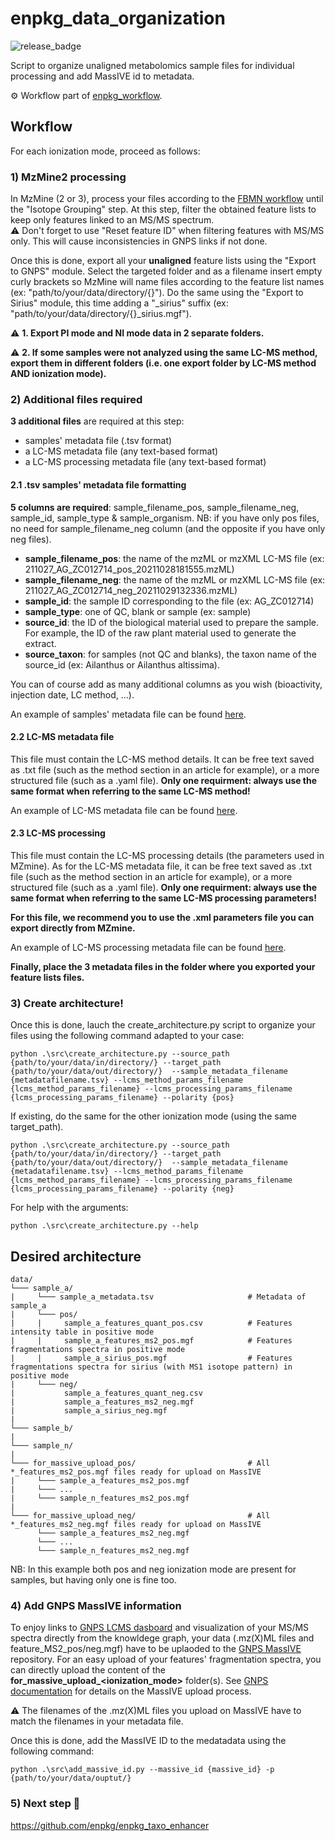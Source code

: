# enpkg_data_organization

![release_badge](https://img.shields.io/github/v/release/enpkg/enpkg_data_organization)

Script to organize unaligned metabolomics sample files for individual processing and add MassIVE id to metadata.

⚙️ Workflow part of [enpkg_workflow](https://github.com/enpkg/enpkg_workflow).  

## Workflow

For each ionization mode, proceed as follows:

### 1) MzMine2 processing

In MzMine (2 or 3), process your files according to the [FBMN workflow](https://ccms-ucsd.github.io/GNPSDocumentation/featurebasedmolecularnetworking-with-mzmine2/) until the "Isotope Grouping" step. At this step, filter the obtained feature lists to keep only features linked to an MS/MS spectrum.  
:warning: Don't forget to use "Reset feature ID" when filtering features with MS/MS only. This will cause inconsistencies in GNPS links if not done.

Once this is done, export all your **unaligned** feature lists using the "Export to GNPS" module. Select the targeted folder and as a filename insert empty curly brackets so MzMine will name files according to the feature list names (ex: "path/to/your/data/directory/{}"). Do the same using the "Export to Sirius" module, this time adding a "_sirius" suffix (ex: "path/to/your/data/directory/{}_sirius.mgf"). 


:warning: **1. Export PI mode and NI mode data in 2 separate folders.**

:warning: **2. If some samples were not analyzed using the same LC-MS method, export them in different folders (i.e. one export folder by LC-MS method AND ionization mode).**

### 2) Additional files required

**3 additional files** are required at this step:
- samples' metadata file (.tsv format)
- a LC-MS metadata file (any text-based format)
- a LC-MS processing metadata file (any text-based format)

#### 2.1 .tsv samples' metadata file formatting

**5 columns are required**: sample_filename_pos, sample_filename_neg, sample_id, sample_type & sample_organism.
NB: if you have only pos files, no need for sample_filename_neg column (and the opposite if you have only neg files).

- **sample_filename_pos**: the name of the mzML or mzXML LC-MS file (ex: 211027_AG_ZC012714_pos_20211028181555.mzML)
- **sample_filename_neg**: the name of the mzML or mzXML LC-MS file (ex: 211027_AG_ZC012714_neg_20211029132336.mzML)
- **sample_id**: the sample ID corresponding to the file (ex: AG_ZC012714)
- **sample_type**: one of QC, blank or sample (ex: sample)
- **source_id**: the ID of the biological material used to prepare the sample. For example, the ID of the raw plant material used to generate the extract.
- **source_taxon**: for samples (not QC and blanks), the taxon name of the source_id (ex: Ailanthus or Ailanthus altissima).

You can of course add as many additional columns as you wish (bioactivity, injection date, LC method, ...).

An example of samples' metadata file can be found [here](https://github.com/enpkg/enpkg_data_organization/blob/main/data/metadata.tsv).

#### 2.2 LC-MS metadata file
This file must contain the LC-MS method details. It can be free text saved as .txt file (such as the method section in an article for example), or a more structured file (such as a .yaml file). **Only one requirment: always use the same format when referring to the same LC-MS method!**

An example of LC-MS metadata file can be found [here](https://github.com/enpkg/enpkg_data_organization/blob/main/data/lcms_method_params.txt).

#### 2.3 LC-MS processing
This file must contain the LC-MS processing details (the parameters used in MZmine). As for the LC-MS metadata file, it can be free text saved as .txt file (such as the method section in an article for example), or a more structured file (such as a .yaml file). **Only one requirment: always use the same format when referring to the same LC-MS processing parameters!**

**For this file, we recommend you to use the .xml parameters file you can export directly from MZmine.**

An example of LC-MS processing metadata file can be found [here](https://github.com/enpkg/enpkg_data_organization/blob/main/data/lcms_processing_params.xml).

**Finally, place the 3 metadata files in the folder where you exported your feature lists files.**

### 3) Create architecture!

Once this is done, lauch the create_architecture.py script to organize your files using the following command adapted to your case:

```console
python .\src\create_architecture.py --source_path {path/to/your/data/in/directory/} --target_path {path/to/your/data/out/directory/}  --sample_metadata_filename {metadatafilename.tsv} --lcms_method_params_filename {lcms_method_params_filename} --lcms_processing_params_filename {lcms_processing_params_filename} --polarity {pos}
```
If existing, do the same for the other ionization mode (using the same target_path).

```console
python .\src\create_architecture.py --source_path {path/to/your/data/in/directory/} --target_path {path/to/your/data/out/directory/}  --sample_metadata_filename {metadatafilename.tsv} --lcms_method_params_filename {lcms_method_params_filename} --lcms_processing_params_filename {lcms_processing_params_filename} --polarity {neg}
```
For help with the arguments:

```console
python .\src\create_architecture.py --help
```

## Desired architecture

```
data/
└─── sample_a/
|     └─── sample_a_metadata.tsv                     # Metadata of sample_a
|     └─── pos/
|     |     sample_a_features_quant_pos.csv          # Features intensity table in positive mode
|     |     sample_a_features_ms2_pos.mgf            # Features fragmentations spectra in positive mode
|     |     sample_a_sirius_pos.mgf                  # Features fragmentations spectra for sirius (with MS1 isotope pattern) in positive mode 
|     └─── neg/
|           sample_a_features_quant_neg.csv
|           sample_a_features_ms2_neg.mgf
|           sample_a_sirius_neg.mgf
|
└─── sample_b/
|
└─── sample_n/
|
└─── for_massive_upload_pos/                         # All *_features_ms2_pos.mgf files ready for upload on MassIVE
|     └─── sample_a_features_ms2_pos.mgf                     
|     └─── ...                    
|     └─── sample_n_features_ms2_pos.mgf
|
└─── for_massive_upload_neg/                         # All *_features_ms2_neg.mgf files ready for upload on MassIVE
      └─── sample_a_features_ms2_neg.mgf                    
      └─── ...                    
      └─── sample_n_features_ms2_neg.mgf                    
```

NB: In this example both pos and neg ionization mode are present for samples, but having only one is fine too.

### 4) Add GNPS MassIVE information

To enjoy links to [GNPS LCMS dasboard](https://gnps-lcms.ucsd.edu/) and visualization of your MS/MS spectra directly from the knowldege graph, your data (.mz(X)ML files and feature_MS2_pos/neg.mgf) have to be uplaoded to the [GNPS MassIVE](https://massive.ucsd.edu/ProteoSAFe/static/massive.jsp) repository. For an easy upload of your features' fragmentation spectra, you can directly upload the content of the **for_massive_upload_<ionization_mode>** folder(s). See [GNPS documentation](https://ccms-ucsd.github.io/GNPSDocumentation/datasets/) for details on the MassIVE upload process.

:warning: The filenames of the .mz(X)ML files you upload on MassIVE have to match the filenames in your metadata file.

Once this is done, add the MassIVE ID to the medatadata using the following command:

```console
python .\src\add_massive_id.py --massive_id {massive_id} -p {path/to/your/data/ouptut/}
```

### 5) Next step 🚀

https://github.com/enpkg/enpkg_taxo_enhancer
